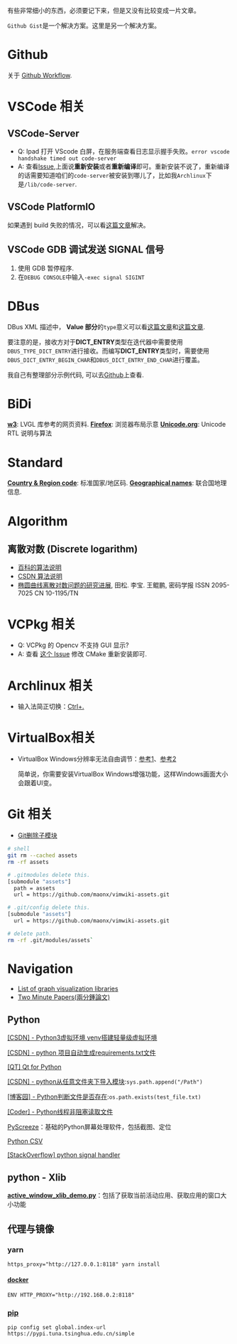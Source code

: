 有些非常细小的东西，必须要记下来，但是又没有比较变成一片文章。

`Github Gist`是一个解决方案。这里是另一个解决方案。

# Github

关于 [Github Workflow](https://github.com/marketplace/actions/run-cmake).

# VSCode 相关

## VSCode-Server

- Q: Ipad 打开 VScode 白屏，在服务端查看日志显示握手失败。`error vscode handshake timed out code-server`
- A: 查看[Issue](https://github.com/cdr/code-server/issues/3027),上面说**重新安装**或者**重新编译**即可。重新安装不说了，重新编译的话需要知道咱们的`code-server`被安装到哪儿了，比如我`Archlinux`下是`/lib/code-server`.

## VSCode PlatformIO

如果遇到 build 失败的情况，可以看[这篇文章](https://community.platformio.org/t/pio-vsc-cant-build-no-tasks-found/10488/35)解决。

## VSCode GDB 调试发送 SIGNAL 信号

1. 使用 GDB 暂停程序.
2. 在`DEBUG CONSOLE`中输入`-exec signal SIGINT`

# DBus

DBus XML 描述中， **Value 部分**的`type`意义可以看[这篇文章](https://pythonhosted.org/txdbus/dbus_overview.html)和[这篇文章](https://dbus.freedesktop.org/doc/dbus-specification.html#Summary%20of%20types).

要注意的是，接收方对于**DICT_ENTRY**类型在迭代器中需要使用`DBUS_TYPE_DICT_ENTRY`进行接收。而编写**DICT_ENTRY**类型时，需要使用`DBUS_DICT_ENTRY_BEGIN_CHAR`和`DBUS_DICT_ENTRY_END_CHAR`进行覆盖。

我自己有整理部分示例代码, 可以去[Github](https://github.com/Changes729/c_cpp_project_template/tree/gists/spike/src)上查看.

# BiDi

**[w3](https://www.w3.org/International/articles/inline-bidi-markup/)**: LVGL 库参考的网页资料.
**[Firefox](https://developer.mozilla.org/en-US/docs/Archive/B2G_OS/Firefox_OS_apps/Firefox_OS_in_Arabic)**: 浏览器布局示意
**[Unicode.org](https://www.unicode.org/reports/tr9/)**: Unicode RTL 说明与算法

# Standard

**[Country & Region code](https://en.wikipedia.org/wiki/ISO_3166-1)**: 标准国家/地区码.
**[Geographical names](https://unstats.un.org/sdgs/indicators/database/)**: 联合国地理信息.

# Algorithm

## 离散对数 (Discrete logarithm)

- [百科的算法说明](https://baike.baidu.com/item/%E7%A6%BB%E6%95%A3%E5%AF%B9%E6%95%B0/4538780?fr=aladdin)
- [CSDN 算法说明](https://blog.csdn.net/qmickecs/article/details/76585303#t4)
- [椭圆曲线离散对数问题的研究进展](), 田松. 李宝. 王鲲鹏, 密码学报 ISSN 2095-7025 CN 10-1195/TN

# VCPkg 相关

- Q: VCPkg 的 Opencv 不支持 GUI 显示?
- A: 查看 [这个 Issue](https://github.com/microsoft/vcpkg/issues/12621) 修改 CMake 重新安装即可.

# Archlinux 相关

- 输入法简正切换：[Ctrl+.](https://blog.csdn.net/cuma2369/article/details/107666139)

# VirtualBox相关

- VirtualBox Windows分辨率无法自由调节：[参考1](https://qianqianjun.blog.csdn.net/article/details/86677196?spm=1001.2101.3001.6650.2&utm_medium=distribute.pc_relevant.none-task-blog-2%7Edefault%7ECTRLIST%7Edefault-2.pc_relevant_default&depth_1-utm_source=distribute.pc_relevant.none-task-blog-2%7Edefault%7ECTRLIST%7Edefault-2.pc_relevant_default&utm_relevant_index=5)、[参考2](https://blog.csdn.net/Lyq3413/article/details/83658621)

  简单说，你需要安装VirtualBox Windows增强功能，这样Windows画面大小会跟着UI变。

# Git 相关

- [Git删除子模块](https://www.jianshu.com/p/9000cd49822c)

```sh
# shell
git rm --cached assets
rm -rf assets
```

```sh
# .gitmodules delete this.
[submodule "assets"]
  path = assets
  url = https://github.com/maonx/vimwiki-assets.git
```

```sh
# .git/config delete this.
[submodule "assets"]
  url = https://github.com/maonx/vimwiki-assets.git
```

```sh
# delete path.
rm -rf .git/modules/assets`
```

# Navigation

- [List of graph visualization libraries](https://elise-deux.medium.com/the-list-of-graph-visualization-libraries-7a7b89aab6a6)
- [Two Minute Papers(兩分鍾論文)](https://www.youtube.com/user/keeroyz)

## Python

[[CSDN] - Python3虚拟环境 venv搭建轻量级虚拟环境](https://blog.csdn.net/qq_22022063/article/details/78979367?ops_request_misc=%257B%2522request%255Fid%2522%253A%2522164272903516780366581002%2522%252C%2522scm%2522%253A%252220140713.130102334..%2522%257D&request_id=164272903516780366581002&biz_id=0&utm_medium=distribute.pc_search_result.none-task-blog-2~all~sobaiduend~default-1-78979367.pc_search_insert_es_download&utm_term=python+-m+venv&spm=1018.2226.3001.4187)

[[CSDN] - python 项目自动生成requirements.txt文件](https://blog.csdn.net/Irving_zhang/article/details/79087569)

[[QT] Qt for Python](https://doc.qt.io/qtforpython/)

[[CSDN] - python从任意文件夹下导入模块](https://blog.csdn.net/Strive_For_Future/article/details/106716745):`sys.path.append("/Path")`

[[博客园] - Python判断文件是否存在](https://www.cnblogs.com/jhao/p/7243043.html):`os.path.exists(test_file.txt)`

[[Coder] - Python线程非阻塞读取文件](https://www.coder.work/article/1252764)

[PyScreeze](https://pypi.org/project/PyScreeze/)：基础的Python屏幕处理软件，包括截图、定位

[Python CSV](https://docs.python.org/3/library/csv.html)

[[StackOverflow] python signal handler](https://stackoverflow.com/questions/1112343/how-do-i-capture-sigint-in-python)

## python - Xlib

**[active_window_xlib_demo.py](https://gist.github.com/mgalgs/8c1dd50fe3c19a1719fb2ecd012c4edd)**：包括了获取当前活动应用、获取应用的窗口大小功能

## 代理与镜像

### yarn

`https_proxy="http://127.0.0.1:8118" yarn install`

#### [docker](https://docs.docker.com/network/proxy/)

`ENV HTTP_PROXY="http://192.168.0.2:8118"`

### [pip](https://mirrors.tuna.tsinghua.edu.cn/help/pypi/)

`pip config set global.index-url https://pypi.tuna.tsinghua.edu.cn/simple`
